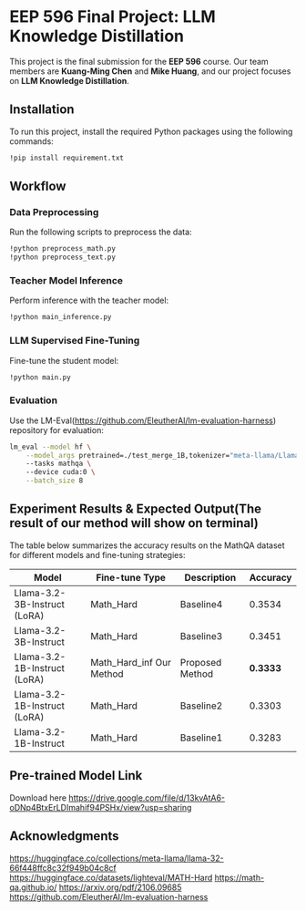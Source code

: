 # EEP 596 Final Project: LLM Knowledge Distillation

This project is the final submission for the **EEP 596** course. Our team members are **Kuang-Ming Chen** and **Mike Huang**, and our project focuses on **LLM Knowledge Distillation**.

## Installation

To run this project, install the required Python packages using the following commands:

```bash
!pip install requirement.txt
```

## Workflow

### Data Preprocessing
Run the following scripts to preprocess the data:

```bash
!python preprocess_math.py
!python preprocess_text.py
```

### Teacher Model Inference
Perform inference with the teacher model:

```bash
!python main_inference.py
```

### LLM Supervised Fine-Tuning
Fine-tune the student model:

```bash
!python main.py
```

### Evaluation
Use the LM-Eval(https://github.com/EleutherAI/lm-evaluation-harness) repository for evaluation:

```bash
lm_eval --model hf \
    --model_args pretrained=./test_merge_1B,tokenizer="meta-llama/Llama-3.2-1B-Instruct" \ 
    --tasks mathqa \ 
    --device cuda:0 \
    --batch_size 8
```

## Experiment Results & Expected Output(The result of our method will show on terminal)

The table below summarizes the accuracy results on the MathQA dataset for different models and fine-tuning strategies:

| Model                            | Fine-tune Type              | Description           | Accuracy |
|----------------------------------|-----------------------------|-----------------------|----------|
| Llama-3.2-3B-Instruct (LoRA)     | Math_Hard         | Baseline4              | 0.3534   |
| Llama-3.2-3B-Instruct   | Math_Hard         | Baseline3              | 0.3451   |
| Llama-3.2-1B-Instruct (LoRA)     | Math_Hard_inf Our Method    | Proposed Method       | **0.3333**   |
| Llama-3.2-1B-Instruct (LoRA)     | Math_Hard        | Baseline2              | 0.3303   |
| Llama-3.2-1B-Instruct   | Math_Hard        | Baseline1              | 0.3283   |

## Pre-trained Model Link

Download here https://drive.google.com/file/d/13kvAtA6-oDNp4BtxErLDImahif94PSHx/view?usp=sharing


## Acknowledgments
 https://huggingface.co/collections/meta-llama/llama-32-66f448ffc8c32f949b04c8cf
 https://huggingface.co/datasets/lighteval/MATH-Hard
 https://math-qa.github.io/
 https://arxiv.org/pdf/2106.09685
 https://github.com/EleutherAI/lm-evaluation-harness
